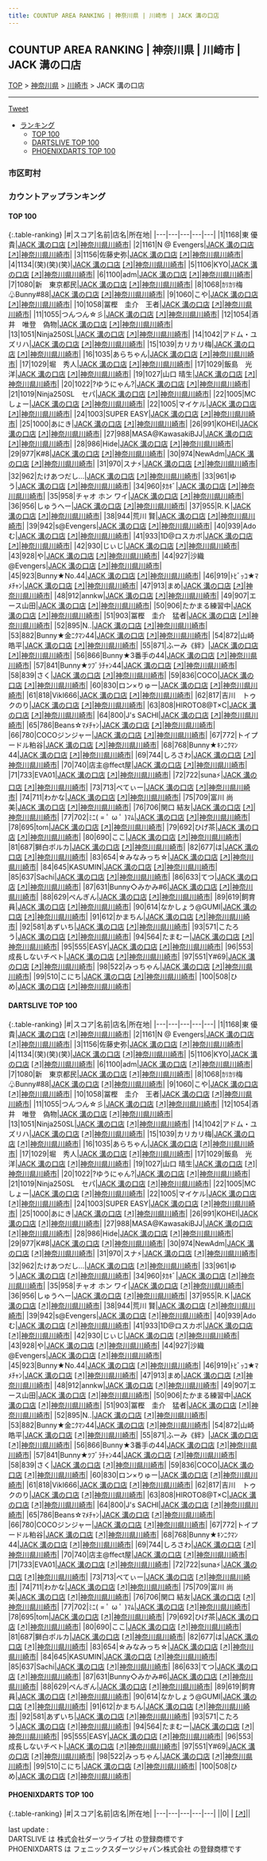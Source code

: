 ```yaml
---
title: COUNTUP AREA RANKING | 神奈川県 | 川崎市 | JACK 溝の口店
---
```

## COUNTUP AREA RANKING | 神奈川県 | 川崎市 | JACK 溝の口店

[TOP](/darts/rank/) > [神奈川県](/darts/rank/神奈川県/) > [川崎市](/darts/rank/神奈川県/川崎市/) > JACK 溝の口店

___

<a href="https://twitter.com/share?ref_src=twsrc%5Etfw" data-text="COUNTUP AREA RANKING | 神奈川県川崎市JACK 溝の口店" class="twitter-share-button" data-hashtags="DARTSLIVE,PHOENIXDARTS,darts,ダーツ" data-show-count="false">Tweet</a>

* [ランキング](#カウントアップランキング)
    * [TOP 100](#top-100)
    * [DARTSLIVE TOP 100](#dartslive-top-100)
    * [PHOENIXDARTS TOP 100](#phoenixdarts-top-100)

### 市区町村

<ul>

</ul>

### カウントアップランキング

#### TOP 100



{:.table-ranking}
|#|スコア|名前|店名|所在地|
|---|---|---|---|---|
|1|1168|<span class="rank-name-dl">東 優貴</span>|<a href="/darts/rank/shops/38eef850086978720d9b047a20a7ba1e.html">JACK 溝の口店</a> <a href="https://search.dartslive.com/jp/shop/38eef850086978720d9b047a20a7ba1e">[↗]</a>|<a href="/darts/rank/神奈川県/川崎市">神奈川県川崎市</a>|
|2|1161|<span class="rank-name-dl">N @ Evengers</span>|<a href="/darts/rank/shops/38eef850086978720d9b047a20a7ba1e.html">JACK 溝の口店</a> <a href="https://search.dartslive.com/jp/shop/38eef850086978720d9b047a20a7ba1e">[↗]</a>|<a href="/darts/rank/神奈川県/川崎市">神奈川県川崎市</a>|
|3|1156|<span class="rank-name-dl">佐藤史弥</span>|<a href="/darts/rank/shops/38eef850086978720d9b047a20a7ba1e.html">JACK 溝の口店</a> <a href="https://search.dartslive.com/jp/shop/38eef850086978720d9b047a20a7ba1e">[↗]</a>|<a href="/darts/rank/神奈川県/川崎市">神奈川県川崎市</a>|
|4|1134|<span class="rank-name-dl">(笑)(笑)(笑)</span>|<a href="/darts/rank/shops/38eef850086978720d9b047a20a7ba1e.html">JACK 溝の口店</a> <a href="https://search.dartslive.com/jp/shop/38eef850086978720d9b047a20a7ba1e">[↗]</a>|<a href="/darts/rank/神奈川県/川崎市">神奈川県川崎市</a>|
|5|1106|<span class="rank-name-dl">KYO</span>|<a href="/darts/rank/shops/38eef850086978720d9b047a20a7ba1e.html">JACK 溝の口店</a> <a href="https://search.dartslive.com/jp/shop/38eef850086978720d9b047a20a7ba1e">[↗]</a>|<a href="/darts/rank/神奈川県/川崎市">神奈川県川崎市</a>|
|6|1100|<span class="rank-name-dl">adm</span>|<a href="/darts/rank/shops/38eef850086978720d9b047a20a7ba1e.html">JACK 溝の口店</a> <a href="https://search.dartslive.com/jp/shop/38eef850086978720d9b047a20a7ba1e">[↗]</a>|<a href="/darts/rank/神奈川県/川崎市">神奈川県川崎市</a>|
|7|1080|<span class="rank-name-dl">新　東京都民</span>|<a href="/darts/rank/shops/38eef850086978720d9b047a20a7ba1e.html">JACK 溝の口店</a> <a href="https://search.dartslive.com/jp/shop/38eef850086978720d9b047a20a7ba1e">[↗]</a>|<a href="/darts/rank/神奈川県/川崎市">神奈川県川崎市</a>|
|8|1068|<span class="rank-name-dl">ｶﾘｶﾘ梅♧Bunny#88</span>|<a href="/darts/rank/shops/38eef850086978720d9b047a20a7ba1e.html">JACK 溝の口店</a> <a href="https://search.dartslive.com/jp/shop/38eef850086978720d9b047a20a7ba1e">[↗]</a>|<a href="/darts/rank/神奈川県/川崎市">神奈川県川崎市</a>|
|9|1060|<span class="rank-name-dl">こや</span>|<a href="/darts/rank/shops/38eef850086978720d9b047a20a7ba1e.html">JACK 溝の口店</a> <a href="https://search.dartslive.com/jp/shop/38eef850086978720d9b047a20a7ba1e">[↗]</a>|<a href="/darts/rank/神奈川県/川崎市">神奈川県川崎市</a>|
|10|1058|<span class="rank-name-dl">冨樫　圭介　王者</span>|<a href="/darts/rank/shops/38eef850086978720d9b047a20a7ba1e.html">JACK 溝の口店</a> <a href="https://search.dartslive.com/jp/shop/38eef850086978720d9b047a20a7ba1e">[↗]</a>|<a href="/darts/rank/神奈川県/川崎市">神奈川県川崎市</a>|
|11|1055|<span class="rank-name-dl">つんつん☆彡</span>|<a href="/darts/rank/shops/38eef850086978720d9b047a20a7ba1e.html">JACK 溝の口店</a> <a href="https://search.dartslive.com/jp/shop/38eef850086978720d9b047a20a7ba1e">[↗]</a>|<a href="/darts/rank/神奈川県/川崎市">神奈川県川崎市</a>|
|12|1054|<span class="rank-name-dl">酒井　唯登　偽物</span>|<a href="/darts/rank/shops/38eef850086978720d9b047a20a7ba1e.html">JACK 溝の口店</a> <a href="https://search.dartslive.com/jp/shop/38eef850086978720d9b047a20a7ba1e">[↗]</a>|<a href="/darts/rank/神奈川県/川崎市">神奈川県川崎市</a>|
|13|1051|<span class="rank-name-dl">Ninja250SL</span>|<a href="/darts/rank/shops/38eef850086978720d9b047a20a7ba1e.html">JACK 溝の口店</a> <a href="https://search.dartslive.com/jp/shop/38eef850086978720d9b047a20a7ba1e">[↗]</a>|<a href="/darts/rank/神奈川県/川崎市">神奈川県川崎市</a>|
|14|1042|<span class="rank-name-dl">アドム・ユズリハ</span>|<a href="/darts/rank/shops/38eef850086978720d9b047a20a7ba1e.html">JACK 溝の口店</a> <a href="https://search.dartslive.com/jp/shop/38eef850086978720d9b047a20a7ba1e">[↗]</a>|<a href="/darts/rank/神奈川県/川崎市">神奈川県川崎市</a>|
|15|1039|<span class="rank-name-dl">カリカリ梅</span>|<a href="/darts/rank/shops/38eef850086978720d9b047a20a7ba1e.html">JACK 溝の口店</a> <a href="https://search.dartslive.com/jp/shop/38eef850086978720d9b047a20a7ba1e">[↗]</a>|<a href="/darts/rank/神奈川県/川崎市">神奈川県川崎市</a>|
|16|1035|<span class="rank-name-dl">あらちゃん</span>|<a href="/darts/rank/shops/38eef850086978720d9b047a20a7ba1e.html">JACK 溝の口店</a> <a href="https://search.dartslive.com/jp/shop/38eef850086978720d9b047a20a7ba1e">[↗]</a>|<a href="/darts/rank/神奈川県/川崎市">神奈川県川崎市</a>|
|17|1029|<span class="rank-name-dl">堀　秀人</span>|<a href="/darts/rank/shops/38eef850086978720d9b047a20a7ba1e.html">JACK 溝の口店</a> <a href="https://search.dartslive.com/jp/shop/38eef850086978720d9b047a20a7ba1e">[↗]</a>|<a href="/darts/rank/神奈川県/川崎市">神奈川県川崎市</a>|
|17|1029|<span class="rank-name-dl">飯島　光洋</span>|<a href="/darts/rank/shops/38eef850086978720d9b047a20a7ba1e.html">JACK 溝の口店</a> <a href="https://search.dartslive.com/jp/shop/38eef850086978720d9b047a20a7ba1e">[↗]</a>|<a href="/darts/rank/神奈川県/川崎市">神奈川県川崎市</a>|
|19|1027|<span class="rank-name-dl">山口 晴生</span>|<a href="/darts/rank/shops/38eef850086978720d9b047a20a7ba1e.html">JACK 溝の口店</a> <a href="https://search.dartslive.com/jp/shop/38eef850086978720d9b047a20a7ba1e">[↗]</a>|<a href="/darts/rank/神奈川県/川崎市">神奈川県川崎市</a>|
|20|1022|<span class="rank-name-dl">?ゆうにゃん?</span>|<a href="/darts/rank/shops/38eef850086978720d9b047a20a7ba1e.html">JACK 溝の口店</a> <a href="https://search.dartslive.com/jp/shop/38eef850086978720d9b047a20a7ba1e">[↗]</a>|<a href="/darts/rank/神奈川県/川崎市">神奈川県川崎市</a>|
|21|1019|<span class="rank-name-dl">Ninja250SL　セパ</span>|<a href="/darts/rank/shops/38eef850086978720d9b047a20a7ba1e.html">JACK 溝の口店</a> <a href="https://search.dartslive.com/jp/shop/38eef850086978720d9b047a20a7ba1e">[↗]</a>|<a href="/darts/rank/神奈川県/川崎市">神奈川県川崎市</a>|
|22|1005|<span class="rank-name-dl">MC しょー</span>|<a href="/darts/rank/shops/38eef850086978720d9b047a20a7ba1e.html">JACK 溝の口店</a> <a href="https://search.dartslive.com/jp/shop/38eef850086978720d9b047a20a7ba1e">[↗]</a>|<a href="/darts/rank/神奈川県/川崎市">神奈川県川崎市</a>|
|22|1005|<span class="rank-name-dl">マイケル</span>|<a href="/darts/rank/shops/38eef850086978720d9b047a20a7ba1e.html">JACK 溝の口店</a> <a href="https://search.dartslive.com/jp/shop/38eef850086978720d9b047a20a7ba1e">[↗]</a>|<a href="/darts/rank/神奈川県/川崎市">神奈川県川崎市</a>|
|24|1003|<span class="rank-name-dl">SUPER EASY</span>|<a href="/darts/rank/shops/38eef850086978720d9b047a20a7ba1e.html">JACK 溝の口店</a> <a href="https://search.dartslive.com/jp/shop/38eef850086978720d9b047a20a7ba1e">[↗]</a>|<a href="/darts/rank/神奈川県/川崎市">神奈川県川崎市</a>|
|25|1000|<span class="rank-name-dl">あにき</span>|<a href="/darts/rank/shops/38eef850086978720d9b047a20a7ba1e.html">JACK 溝の口店</a> <a href="https://search.dartslive.com/jp/shop/38eef850086978720d9b047a20a7ba1e">[↗]</a>|<a href="/darts/rank/神奈川県/川崎市">神奈川県川崎市</a>|
|26|991|<span class="rank-name-dl">KOHEI</span>|<a href="/darts/rank/shops/38eef850086978720d9b047a20a7ba1e.html">JACK 溝の口店</a> <a href="https://search.dartslive.com/jp/shop/38eef850086978720d9b047a20a7ba1e">[↗]</a>|<a href="/darts/rank/神奈川県/川崎市">神奈川県川崎市</a>|
|27|988|<span class="rank-name-dl">MASA@KawasakiBJJ</span>|<a href="/darts/rank/shops/38eef850086978720d9b047a20a7ba1e.html">JACK 溝の口店</a> <a href="https://search.dartslive.com/jp/shop/38eef850086978720d9b047a20a7ba1e">[↗]</a>|<a href="/darts/rank/神奈川県/川崎市">神奈川県川崎市</a>|
|28|986|<span class="rank-name-dl">Hide</span>|<a href="/darts/rank/shops/38eef850086978720d9b047a20a7ba1e.html">JACK 溝の口店</a> <a href="https://search.dartslive.com/jp/shop/38eef850086978720d9b047a20a7ba1e">[↗]</a>|<a href="/darts/rank/神奈川県/川崎市">神奈川県川崎市</a>|
|29|977|<span class="rank-name-dl">K#8</span>|<a href="/darts/rank/shops/38eef850086978720d9b047a20a7ba1e.html">JACK 溝の口店</a> <a href="https://search.dartslive.com/jp/shop/38eef850086978720d9b047a20a7ba1e">[↗]</a>|<a href="/darts/rank/神奈川県/川崎市">神奈川県川崎市</a>|
|30|974|<span class="rank-name-dl">NewAdm</span>|<a href="/darts/rank/shops/38eef850086978720d9b047a20a7ba1e.html">JACK 溝の口店</a> <a href="https://search.dartslive.com/jp/shop/38eef850086978720d9b047a20a7ba1e">[↗]</a>|<a href="/darts/rank/神奈川県/川崎市">神奈川県川崎市</a>|
|31|970|<span class="rank-name-dl">スナ⚡️</span>|<a href="/darts/rank/shops/38eef850086978720d9b047a20a7ba1e.html">JACK 溝の口店</a> <a href="https://search.dartslive.com/jp/shop/38eef850086978720d9b047a20a7ba1e">[↗]</a>|<a href="/darts/rank/神奈川県/川崎市">神奈川県川崎市</a>|
|32|962|<span class="rank-name-dl">たけあつだし…</span>|<a href="/darts/rank/shops/38eef850086978720d9b047a20a7ba1e.html">JACK 溝の口店</a> <a href="https://search.dartslive.com/jp/shop/38eef850086978720d9b047a20a7ba1e">[↗]</a>|<a href="/darts/rank/神奈川県/川崎市">神奈川県川崎市</a>|
|33|961|<span class="rank-name-dl">ゆう</span>|<a href="/darts/rank/shops/38eef850086978720d9b047a20a7ba1e.html">JACK 溝の口店</a> <a href="https://search.dartslive.com/jp/shop/38eef850086978720d9b047a20a7ba1e">[↗]</a>|<a href="/darts/rank/神奈川県/川崎市">神奈川県川崎市</a>|
|34|960|<span class="rank-name-dl">ﾀｶｷﾞ</span>|<a href="/darts/rank/shops/38eef850086978720d9b047a20a7ba1e.html">JACK 溝の口店</a> <a href="https://search.dartslive.com/jp/shop/38eef850086978720d9b047a20a7ba1e">[↗]</a>|<a href="/darts/rank/神奈川県/川崎市">神奈川県川崎市</a>|
|35|958|<span class="rank-name-dl">チャオ ホン ワイ</span>|<a href="/darts/rank/shops/38eef850086978720d9b047a20a7ba1e.html">JACK 溝の口店</a> <a href="https://search.dartslive.com/jp/shop/38eef850086978720d9b047a20a7ba1e">[↗]</a>|<a href="/darts/rank/神奈川県/川崎市">神奈川県川崎市</a>|
|36|956|<span class="rank-name-dl">しゅうへー</span>|<a href="/darts/rank/shops/38eef850086978720d9b047a20a7ba1e.html">JACK 溝の口店</a> <a href="https://search.dartslive.com/jp/shop/38eef850086978720d9b047a20a7ba1e">[↗]</a>|<a href="/darts/rank/神奈川県/川崎市">神奈川県川崎市</a>|
|37|955|<span class="rank-name-dl">R.Ｋ</span>|<a href="/darts/rank/shops/38eef850086978720d9b047a20a7ba1e.html">JACK 溝の口店</a> <a href="https://search.dartslive.com/jp/shop/38eef850086978720d9b047a20a7ba1e">[↗]</a>|<a href="/darts/rank/神奈川県/川崎市">神奈川県川崎市</a>|
|38|944|<span class="rank-name-dl">荒川 賢</span>|<a href="/darts/rank/shops/38eef850086978720d9b047a20a7ba1e.html">JACK 溝の口店</a> <a href="https://search.dartslive.com/jp/shop/38eef850086978720d9b047a20a7ba1e">[↗]</a>|<a href="/darts/rank/神奈川県/川崎市">神奈川県川崎市</a>|
|39|942|<span class="rank-name-dl">s@Evengers</span>|<a href="/darts/rank/shops/38eef850086978720d9b047a20a7ba1e.html">JACK 溝の口店</a> <a href="https://search.dartslive.com/jp/shop/38eef850086978720d9b047a20a7ba1e">[↗]</a>|<a href="/darts/rank/神奈川県/川崎市">神奈川県川崎市</a>|
|40|939|<span class="rank-name-dl">Adoむ</span>|<a href="/darts/rank/shops/38eef850086978720d9b047a20a7ba1e.html">JACK 溝の口店</a> <a href="https://search.dartslive.com/jp/shop/38eef850086978720d9b047a20a7ba1e">[↗]</a>|<a href="/darts/rank/神奈川県/川崎市">神奈川県川崎市</a>|
|41|933|<span class="rank-name-dl">1D@ロスカボ</span>|<a href="/darts/rank/shops/38eef850086978720d9b047a20a7ba1e.html">JACK 溝の口店</a> <a href="https://search.dartslive.com/jp/shop/38eef850086978720d9b047a20a7ba1e">[↗]</a>|<a href="/darts/rank/神奈川県/川崎市">神奈川県川崎市</a>|
|42|930|<span class="rank-name-dl">じぃじ</span>|<a href="/darts/rank/shops/38eef850086978720d9b047a20a7ba1e.html">JACK 溝の口店</a> <a href="https://search.dartslive.com/jp/shop/38eef850086978720d9b047a20a7ba1e">[↗]</a>|<a href="/darts/rank/神奈川県/川崎市">神奈川県川崎市</a>|
|43|928|<span class="rank-name-dl">や</span>|<a href="/darts/rank/shops/38eef850086978720d9b047a20a7ba1e.html">JACK 溝の口店</a> <a href="https://search.dartslive.com/jp/shop/38eef850086978720d9b047a20a7ba1e">[↗]</a>|<a href="/darts/rank/神奈川県/川崎市">神奈川県川崎市</a>|
|44|927|<span class="rank-name-dl">沙織@Evengers</span>|<a href="/darts/rank/shops/38eef850086978720d9b047a20a7ba1e.html">JACK 溝の口店</a> <a href="https://search.dartslive.com/jp/shop/38eef850086978720d9b047a20a7ba1e">[↗]</a>|<a href="/darts/rank/神奈川県/川崎市">神奈川県川崎市</a>|
|45|923|<span class="rank-name-dl">Bunny★No.44</span>|<a href="/darts/rank/shops/38eef850086978720d9b047a20a7ba1e.html">JACK 溝の口店</a> <a href="https://search.dartslive.com/jp/shop/38eef850086978720d9b047a20a7ba1e">[↗]</a>|<a href="/darts/rank/神奈川県/川崎市">神奈川県川崎市</a>|
|46|919|<span class="rank-name-dl">ﾄﾋﾞｯｺ★ﾏﾒﾁｬﾝ</span>|<a href="/darts/rank/shops/38eef850086978720d9b047a20a7ba1e.html">JACK 溝の口店</a> <a href="https://search.dartslive.com/jp/shop/38eef850086978720d9b047a20a7ba1e">[↗]</a>|<a href="/darts/rank/神奈川県/川崎市">神奈川県川崎市</a>|
|47|913|<span class="rank-name-dl">まめ</span>|<a href="/darts/rank/shops/38eef850086978720d9b047a20a7ba1e.html">JACK 溝の口店</a> <a href="https://search.dartslive.com/jp/shop/38eef850086978720d9b047a20a7ba1e">[↗]</a>|<a href="/darts/rank/神奈川県/川崎市">神奈川県川崎市</a>|
|48|912|<span class="rank-name-dl">annkw</span>|<a href="/darts/rank/shops/38eef850086978720d9b047a20a7ba1e.html">JACK 溝の口店</a> <a href="https://search.dartslive.com/jp/shop/38eef850086978720d9b047a20a7ba1e">[↗]</a>|<a href="/darts/rank/神奈川県/川崎市">神奈川県川崎市</a>|
|49|907|<span class="rank-name-dl">エース山田</span>|<a href="/darts/rank/shops/38eef850086978720d9b047a20a7ba1e.html">JACK 溝の口店</a> <a href="https://search.dartslive.com/jp/shop/38eef850086978720d9b047a20a7ba1e">[↗]</a>|<a href="/darts/rank/神奈川県/川崎市">神奈川県川崎市</a>|
|50|906|<span class="rank-name-dl">たかまる練習中</span>|<a href="/darts/rank/shops/38eef850086978720d9b047a20a7ba1e.html">JACK 溝の口店</a> <a href="https://search.dartslive.com/jp/shop/38eef850086978720d9b047a20a7ba1e">[↗]</a>|<a href="/darts/rank/神奈川県/川崎市">神奈川県川崎市</a>|
|51|903|<span class="rank-name-dl">冨樫　圭介　猛者</span>|<a href="/darts/rank/shops/38eef850086978720d9b047a20a7ba1e.html">JACK 溝の口店</a> <a href="https://search.dartslive.com/jp/shop/38eef850086978720d9b047a20a7ba1e">[↗]</a>|<a href="/darts/rank/神奈川県/川崎市">神奈川県川崎市</a>|
|52|895|<span class="rank-name-dl">N..</span>|<a href="/darts/rank/shops/38eef850086978720d9b047a20a7ba1e.html">JACK 溝の口店</a> <a href="https://search.dartslive.com/jp/shop/38eef850086978720d9b047a20a7ba1e">[↗]</a>|<a href="/darts/rank/神奈川県/川崎市">神奈川県川崎市</a>|
|53|882|<span class="rank-name-dl">Bunny★金ﾆｸﾏﾝ44</span>|<a href="/darts/rank/shops/38eef850086978720d9b047a20a7ba1e.html">JACK 溝の口店</a> <a href="https://search.dartslive.com/jp/shop/38eef850086978720d9b047a20a7ba1e">[↗]</a>|<a href="/darts/rank/神奈川県/川崎市">神奈川県川崎市</a>|
|54|872|<span class="rank-name-dl">山崎　皓平</span>|<a href="/darts/rank/shops/38eef850086978720d9b047a20a7ba1e.html">JACK 溝の口店</a> <a href="https://search.dartslive.com/jp/shop/38eef850086978720d9b047a20a7ba1e">[↗]</a>|<a href="/darts/rank/神奈川県/川崎市">神奈川県川崎市</a>|
|55|871|<span class="rank-name-dl">ふーみ《絆》</span>|<a href="/darts/rank/shops/38eef850086978720d9b047a20a7ba1e.html">JACK 溝の口店</a> <a href="https://search.dartslive.com/jp/shop/38eef850086978720d9b047a20a7ba1e">[↗]</a>|<a href="/darts/rank/神奈川県/川崎市">神奈川県川崎市</a>|
|56|866|<span class="rank-name-dl">Bunny★3番手の44</span>|<a href="/darts/rank/shops/38eef850086978720d9b047a20a7ba1e.html">JACK 溝の口店</a> <a href="https://search.dartslive.com/jp/shop/38eef850086978720d9b047a20a7ba1e">[↗]</a>|<a href="/darts/rank/神奈川県/川崎市">神奈川県川崎市</a>|
|57|841|<span class="rank-name-dl">Bunny★ﾂﾌﾞﾗﾁｬﾝ44</span>|<a href="/darts/rank/shops/38eef850086978720d9b047a20a7ba1e.html">JACK 溝の口店</a> <a href="https://search.dartslive.com/jp/shop/38eef850086978720d9b047a20a7ba1e">[↗]</a>|<a href="/darts/rank/神奈川県/川崎市">神奈川県川崎市</a>|
|58|839|<span class="rank-name-dl">さく</span>|<a href="/darts/rank/shops/38eef850086978720d9b047a20a7ba1e.html">JACK 溝の口店</a> <a href="https://search.dartslive.com/jp/shop/38eef850086978720d9b047a20a7ba1e">[↗]</a>|<a href="/darts/rank/神奈川県/川崎市">神奈川県川崎市</a>|
|59|836|<span class="rank-name-dl">COCO</span>|<a href="/darts/rank/shops/38eef850086978720d9b047a20a7ba1e.html">JACK 溝の口店</a> <a href="https://search.dartslive.com/jp/shop/38eef850086978720d9b047a20a7ba1e">[↗]</a>|<a href="/darts/rank/神奈川県/川崎市">神奈川県川崎市</a>|
|60|830|<span class="rank-name-dl">ロン×りゅー</span>|<a href="/darts/rank/shops/38eef850086978720d9b047a20a7ba1e.html">JACK 溝の口店</a> <a href="https://search.dartslive.com/jp/shop/38eef850086978720d9b047a20a7ba1e">[↗]</a>|<a href="/darts/rank/神奈川県/川崎市">神奈川県川崎市</a>|
|61|818|<span class="rank-name-dl">VikI666</span>|<a href="/darts/rank/shops/38eef850086978720d9b047a20a7ba1e.html">JACK 溝の口店</a> <a href="https://search.dartslive.com/jp/shop/38eef850086978720d9b047a20a7ba1e">[↗]</a>|<a href="/darts/rank/神奈川県/川崎市">神奈川県川崎市</a>|
|62|817|<span class="rank-name-dl">吉川　トゥクのり</span>|<a href="/darts/rank/shops/38eef850086978720d9b047a20a7ba1e.html">JACK 溝の口店</a> <a href="https://search.dartslive.com/jp/shop/38eef850086978720d9b047a20a7ba1e">[↗]</a>|<a href="/darts/rank/神奈川県/川崎市">神奈川県川崎市</a>|
|63|808|<span class="rank-name-dl">HIROTO8@T×C</span>|<a href="/darts/rank/shops/38eef850086978720d9b047a20a7ba1e.html">JACK 溝の口店</a> <a href="https://search.dartslive.com/jp/shop/38eef850086978720d9b047a20a7ba1e">[↗]</a>|<a href="/darts/rank/神奈川県/川崎市">神奈川県川崎市</a>|
|64|800|<span class="rank-name-dl">J&#x27;s SACHI</span>|<a href="/darts/rank/shops/38eef850086978720d9b047a20a7ba1e.html">JACK 溝の口店</a> <a href="https://search.dartslive.com/jp/shop/38eef850086978720d9b047a20a7ba1e">[↗]</a>|<a href="/darts/rank/神奈川県/川崎市">神奈川県川崎市</a>|
|65|786|<span class="rank-name-dl">Beans☆ﾏﾒﾁｬﾝ</span>|<a href="/darts/rank/shops/38eef850086978720d9b047a20a7ba1e.html">JACK 溝の口店</a> <a href="https://search.dartslive.com/jp/shop/38eef850086978720d9b047a20a7ba1e">[↗]</a>|<a href="/darts/rank/神奈川県/川崎市">神奈川県川崎市</a>|
|66|780|<span class="rank-name-dl">COCOジンジャー</span>|<a href="/darts/rank/shops/38eef850086978720d9b047a20a7ba1e.html">JACK 溝の口店</a> <a href="https://search.dartslive.com/jp/shop/38eef850086978720d9b047a20a7ba1e">[↗]</a>|<a href="/darts/rank/神奈川県/川崎市">神奈川県川崎市</a>|
|67|772|<span class="rank-name-dl">トイプードル粕谷</span>|<a href="/darts/rank/shops/38eef850086978720d9b047a20a7ba1e.html">JACK 溝の口店</a> <a href="https://search.dartslive.com/jp/shop/38eef850086978720d9b047a20a7ba1e">[↗]</a>|<a href="/darts/rank/神奈川県/川崎市">神奈川県川崎市</a>|
|68|768|<span class="rank-name-dl">Bunny★ｷﾝﾆｸﾏﾝ44</span>|<a href="/darts/rank/shops/38eef850086978720d9b047a20a7ba1e.html">JACK 溝の口店</a> <a href="https://search.dartslive.com/jp/shop/38eef850086978720d9b047a20a7ba1e">[↗]</a>|<a href="/darts/rank/神奈川県/川崎市">神奈川県川崎市</a>|
|69|744|<span class="rank-name-dl">しろさわ</span>|<a href="/darts/rank/shops/38eef850086978720d9b047a20a7ba1e.html">JACK 溝の口店</a> <a href="https://search.dartslive.com/jp/shop/38eef850086978720d9b047a20a7ba1e">[↗]</a>|<a href="/darts/rank/神奈川県/川崎市">神奈川県川崎市</a>|
|70|740|<span class="rank-name-dl">店主@ffect屋</span>|<a href="/darts/rank/shops/38eef850086978720d9b047a20a7ba1e.html">JACK 溝の口店</a> <a href="https://search.dartslive.com/jp/shop/38eef850086978720d9b047a20a7ba1e">[↗]</a>|<a href="/darts/rank/神奈川県/川崎市">神奈川県川崎市</a>|
|71|733|<span class="rank-name-dl">EVA01</span>|<a href="/darts/rank/shops/38eef850086978720d9b047a20a7ba1e.html">JACK 溝の口店</a> <a href="https://search.dartslive.com/jp/shop/38eef850086978720d9b047a20a7ba1e">[↗]</a>|<a href="/darts/rank/神奈川県/川崎市">神奈川県川崎市</a>|
|72|722|<span class="rank-name-dl">suna⚡️</span>|<a href="/darts/rank/shops/38eef850086978720d9b047a20a7ba1e.html">JACK 溝の口店</a> <a href="https://search.dartslive.com/jp/shop/38eef850086978720d9b047a20a7ba1e">[↗]</a>|<a href="/darts/rank/神奈川県/川崎市">神奈川県川崎市</a>|
|73|713|<span class="rank-name-dl">べてぃー</span>|<a href="/darts/rank/shops/38eef850086978720d9b047a20a7ba1e.html">JACK 溝の口店</a> <a href="https://search.dartslive.com/jp/shop/38eef850086978720d9b047a20a7ba1e">[↗]</a>|<a href="/darts/rank/神奈川県/川崎市">神奈川県川崎市</a>|
|74|711|<span class="rank-name-dl">わかな</span>|<a href="/darts/rank/shops/38eef850086978720d9b047a20a7ba1e.html">JACK 溝の口店</a> <a href="https://search.dartslive.com/jp/shop/38eef850086978720d9b047a20a7ba1e">[↗]</a>|<a href="/darts/rank/神奈川県/川崎市">神奈川県川崎市</a>|
|75|709|<span class="rank-name-dl">富川 尚美</span>|<a href="/darts/rank/shops/38eef850086978720d9b047a20a7ba1e.html">JACK 溝の口店</a> <a href="https://search.dartslive.com/jp/shop/38eef850086978720d9b047a20a7ba1e">[↗]</a>|<a href="/darts/rank/神奈川県/川崎市">神奈川県川崎市</a>|
|76|706|<span class="rank-name-dl">関口 結友</span>|<a href="/darts/rank/shops/38eef850086978720d9b047a20a7ba1e.html">JACK 溝の口店</a> <a href="https://search.dartslive.com/jp/shop/38eef850086978720d9b047a20a7ba1e">[↗]</a>|<a href="/darts/rank/神奈川県/川崎市">神奈川県川崎市</a>|
|77|702|<span class="rank-name-dl">ﾐﾆ( = ﾟ ω ﾟ )ﾏﾑ</span>|<a href="/darts/rank/shops/38eef850086978720d9b047a20a7ba1e.html">JACK 溝の口店</a> <a href="https://search.dartslive.com/jp/shop/38eef850086978720d9b047a20a7ba1e">[↗]</a>|<a href="/darts/rank/神奈川県/川崎市">神奈川県川崎市</a>|
|78|695|<span class="rank-name-dl">tom</span>|<a href="/darts/rank/shops/38eef850086978720d9b047a20a7ba1e.html">JACK 溝の口店</a> <a href="https://search.dartslive.com/jp/shop/38eef850086978720d9b047a20a7ba1e">[↗]</a>|<a href="/darts/rank/神奈川県/川崎市">神奈川県川崎市</a>|
|79|692|<span class="rank-name-dl">ひげ茶</span>|<a href="/darts/rank/shops/38eef850086978720d9b047a20a7ba1e.html">JACK 溝の口店</a> <a href="https://search.dartslive.com/jp/shop/38eef850086978720d9b047a20a7ba1e">[↗]</a>|<a href="/darts/rank/神奈川県/川崎市">神奈川県川崎市</a>|
|80|690|<span class="rank-name-dl">ここ</span>|<a href="/darts/rank/shops/38eef850086978720d9b047a20a7ba1e.html">JACK 溝の口店</a> <a href="https://search.dartslive.com/jp/shop/38eef850086978720d9b047a20a7ba1e">[↗]</a>|<a href="/darts/rank/神奈川県/川崎市">神奈川県川崎市</a>|
|81|687|<span class="rank-name-dl">獅白ポルカ</span>|<a href="/darts/rank/shops/38eef850086978720d9b047a20a7ba1e.html">JACK 溝の口店</a> <a href="https://search.dartslive.com/jp/shop/38eef850086978720d9b047a20a7ba1e">[↗]</a>|<a href="/darts/rank/神奈川県/川崎市">神奈川県川崎市</a>|
|82|677|<span class="rank-name-dl">は</span>|<a href="/darts/rank/shops/38eef850086978720d9b047a20a7ba1e.html">JACK 溝の口店</a> <a href="https://search.dartslive.com/jp/shop/38eef850086978720d9b047a20a7ba1e">[↗]</a>|<a href="/darts/rank/神奈川県/川崎市">神奈川県川崎市</a>|
|83|654|<span class="rank-name-dl">☆みなみっち☆</span>|<a href="/darts/rank/shops/38eef850086978720d9b047a20a7ba1e.html">JACK 溝の口店</a> <a href="https://search.dartslive.com/jp/shop/38eef850086978720d9b047a20a7ba1e">[↗]</a>|<a href="/darts/rank/神奈川県/川崎市">神奈川県川崎市</a>|
|84|645|<span class="rank-name-dl">KASUMIN</span>|<a href="/darts/rank/shops/38eef850086978720d9b047a20a7ba1e.html">JACK 溝の口店</a> <a href="https://search.dartslive.com/jp/shop/38eef850086978720d9b047a20a7ba1e">[↗]</a>|<a href="/darts/rank/神奈川県/川崎市">神奈川県川崎市</a>|
|85|637|<span class="rank-name-dl">Sachi</span>|<a href="/darts/rank/shops/38eef850086978720d9b047a20a7ba1e.html">JACK 溝の口店</a> <a href="https://search.dartslive.com/jp/shop/38eef850086978720d9b047a20a7ba1e">[↗]</a>|<a href="/darts/rank/神奈川県/川崎市">神奈川県川崎市</a>|
|86|633|<span class="rank-name-dl">てつ</span>|<a href="/darts/rank/shops/38eef850086978720d9b047a20a7ba1e.html">JACK 溝の口店</a> <a href="https://search.dartslive.com/jp/shop/38eef850086978720d9b047a20a7ba1e">[↗]</a>|<a href="/darts/rank/神奈川県/川崎市">神奈川県川崎市</a>|
|87|631|<span class="rank-name-dl">Bunny◇みかみ#6</span>|<a href="/darts/rank/shops/38eef850086978720d9b047a20a7ba1e.html">JACK 溝の口店</a> <a href="https://search.dartslive.com/jp/shop/38eef850086978720d9b047a20a7ba1e">[↗]</a>|<a href="/darts/rank/神奈川県/川崎市">神奈川県川崎市</a>|
|88|629|<span class="rank-name-dl">ぺんぎん</span>|<a href="/darts/rank/shops/38eef850086978720d9b047a20a7ba1e.html">JACK 溝の口店</a> <a href="https://search.dartslive.com/jp/shop/38eef850086978720d9b047a20a7ba1e">[↗]</a>|<a href="/darts/rank/神奈川県/川崎市">神奈川県川崎市</a>|
|89|619|<span class="rank-name-dl">飼育員</span>|<a href="/darts/rank/shops/38eef850086978720d9b047a20a7ba1e.html">JACK 溝の口店</a> <a href="https://search.dartslive.com/jp/shop/38eef850086978720d9b047a20a7ba1e">[↗]</a>|<a href="/darts/rank/神奈川県/川崎市">神奈川県川崎市</a>|
|90|614|<span class="rank-name-dl">なかしょう@GUMI</span>|<a href="/darts/rank/shops/38eef850086978720d9b047a20a7ba1e.html">JACK 溝の口店</a> <a href="https://search.dartslive.com/jp/shop/38eef850086978720d9b047a20a7ba1e">[↗]</a>|<a href="/darts/rank/神奈川県/川崎市">神奈川県川崎市</a>|
|91|612|<span class="rank-name-dl">かまちん</span>|<a href="/darts/rank/shops/38eef850086978720d9b047a20a7ba1e.html">JACK 溝の口店</a> <a href="https://search.dartslive.com/jp/shop/38eef850086978720d9b047a20a7ba1e">[↗]</a>|<a href="/darts/rank/神奈川県/川崎市">神奈川県川崎市</a>|
|92|581|<span class="rank-name-dl">あずいち</span>|<a href="/darts/rank/shops/38eef850086978720d9b047a20a7ba1e.html">JACK 溝の口店</a> <a href="https://search.dartslive.com/jp/shop/38eef850086978720d9b047a20a7ba1e">[↗]</a>|<a href="/darts/rank/神奈川県/川崎市">神奈川県川崎市</a>|
|93|571|<span class="rank-name-dl">こたろう</span>|<a href="/darts/rank/shops/38eef850086978720d9b047a20a7ba1e.html">JACK 溝の口店</a> <a href="https://search.dartslive.com/jp/shop/38eef850086978720d9b047a20a7ba1e">[↗]</a>|<a href="/darts/rank/神奈川県/川崎市">神奈川県川崎市</a>|
|94|564|<span class="rank-name-dl">たまむー</span>|<a href="/darts/rank/shops/38eef850086978720d9b047a20a7ba1e.html">JACK 溝の口店</a> <a href="https://search.dartslive.com/jp/shop/38eef850086978720d9b047a20a7ba1e">[↗]</a>|<a href="/darts/rank/神奈川県/川崎市">神奈川県川崎市</a>|
|95|555|<span class="rank-name-dl">EASY</span>|<a href="/darts/rank/shops/38eef850086978720d9b047a20a7ba1e.html">JACK 溝の口店</a> <a href="https://search.dartslive.com/jp/shop/38eef850086978720d9b047a20a7ba1e">[↗]</a>|<a href="/darts/rank/神奈川県/川崎市">神奈川県川崎市</a>|
|96|553|<span class="rank-name-dl">成長しないチベト</span>|<a href="/darts/rank/shops/38eef850086978720d9b047a20a7ba1e.html">JACK 溝の口店</a> <a href="https://search.dartslive.com/jp/shop/38eef850086978720d9b047a20a7ba1e">[↗]</a>|<a href="/darts/rank/神奈川県/川崎市">神奈川県川崎市</a>|
|97|551|<span class="rank-name-dl">Y#69</span>|<a href="/darts/rank/shops/38eef850086978720d9b047a20a7ba1e.html">JACK 溝の口店</a> <a href="https://search.dartslive.com/jp/shop/38eef850086978720d9b047a20a7ba1e">[↗]</a>|<a href="/darts/rank/神奈川県/川崎市">神奈川県川崎市</a>|
|98|522|<span class="rank-name-dl">みっちゃん</span>|<a href="/darts/rank/shops/38eef850086978720d9b047a20a7ba1e.html">JACK 溝の口店</a> <a href="https://search.dartslive.com/jp/shop/38eef850086978720d9b047a20a7ba1e">[↗]</a>|<a href="/darts/rank/神奈川県/川崎市">神奈川県川崎市</a>|
|99|510|<span class="rank-name-dl">こにち</span>|<a href="/darts/rank/shops/38eef850086978720d9b047a20a7ba1e.html">JACK 溝の口店</a> <a href="https://search.dartslive.com/jp/shop/38eef850086978720d9b047a20a7ba1e">[↗]</a>|<a href="/darts/rank/神奈川県/川崎市">神奈川県川崎市</a>|
|100|508|<span class="rank-name-dl">ひめ</span>|<a href="/darts/rank/shops/38eef850086978720d9b047a20a7ba1e.html">JACK 溝の口店</a> <a href="https://search.dartslive.com/jp/shop/38eef850086978720d9b047a20a7ba1e">[↗]</a>|<a href="/darts/rank/神奈川県/川崎市">神奈川県川崎市</a>|


#### DARTSLIVE TOP 100



{:.table-ranking}
|#|スコア|名前|店名|所在地|
|---|---|---|---|---|
|1|1168|<span class="rank-name-dl">東 優貴</span>|<a href="/darts/rank/shops/38eef850086978720d9b047a20a7ba1e.html">JACK 溝の口店</a> <a href="https://search.dartslive.com/jp/shop/38eef850086978720d9b047a20a7ba1e">[↗]</a>|<a href="/darts/rank/神奈川県/川崎市">神奈川県川崎市</a>|
|2|1161|<span class="rank-name-dl">N @ Evengers</span>|<a href="/darts/rank/shops/38eef850086978720d9b047a20a7ba1e.html">JACK 溝の口店</a> <a href="https://search.dartslive.com/jp/shop/38eef850086978720d9b047a20a7ba1e">[↗]</a>|<a href="/darts/rank/神奈川県/川崎市">神奈川県川崎市</a>|
|3|1156|<span class="rank-name-dl">佐藤史弥</span>|<a href="/darts/rank/shops/38eef850086978720d9b047a20a7ba1e.html">JACK 溝の口店</a> <a href="https://search.dartslive.com/jp/shop/38eef850086978720d9b047a20a7ba1e">[↗]</a>|<a href="/darts/rank/神奈川県/川崎市">神奈川県川崎市</a>|
|4|1134|<span class="rank-name-dl">(笑)(笑)(笑)</span>|<a href="/darts/rank/shops/38eef850086978720d9b047a20a7ba1e.html">JACK 溝の口店</a> <a href="https://search.dartslive.com/jp/shop/38eef850086978720d9b047a20a7ba1e">[↗]</a>|<a href="/darts/rank/神奈川県/川崎市">神奈川県川崎市</a>|
|5|1106|<span class="rank-name-dl">KYO</span>|<a href="/darts/rank/shops/38eef850086978720d9b047a20a7ba1e.html">JACK 溝の口店</a> <a href="https://search.dartslive.com/jp/shop/38eef850086978720d9b047a20a7ba1e">[↗]</a>|<a href="/darts/rank/神奈川県/川崎市">神奈川県川崎市</a>|
|6|1100|<span class="rank-name-dl">adm</span>|<a href="/darts/rank/shops/38eef850086978720d9b047a20a7ba1e.html">JACK 溝の口店</a> <a href="https://search.dartslive.com/jp/shop/38eef850086978720d9b047a20a7ba1e">[↗]</a>|<a href="/darts/rank/神奈川県/川崎市">神奈川県川崎市</a>|
|7|1080|<span class="rank-name-dl">新　東京都民</span>|<a href="/darts/rank/shops/38eef850086978720d9b047a20a7ba1e.html">JACK 溝の口店</a> <a href="https://search.dartslive.com/jp/shop/38eef850086978720d9b047a20a7ba1e">[↗]</a>|<a href="/darts/rank/神奈川県/川崎市">神奈川県川崎市</a>|
|8|1068|<span class="rank-name-dl">ｶﾘｶﾘ梅♧Bunny#88</span>|<a href="/darts/rank/shops/38eef850086978720d9b047a20a7ba1e.html">JACK 溝の口店</a> <a href="https://search.dartslive.com/jp/shop/38eef850086978720d9b047a20a7ba1e">[↗]</a>|<a href="/darts/rank/神奈川県/川崎市">神奈川県川崎市</a>|
|9|1060|<span class="rank-name-dl">こや</span>|<a href="/darts/rank/shops/38eef850086978720d9b047a20a7ba1e.html">JACK 溝の口店</a> <a href="https://search.dartslive.com/jp/shop/38eef850086978720d9b047a20a7ba1e">[↗]</a>|<a href="/darts/rank/神奈川県/川崎市">神奈川県川崎市</a>|
|10|1058|<span class="rank-name-dl">冨樫　圭介　王者</span>|<a href="/darts/rank/shops/38eef850086978720d9b047a20a7ba1e.html">JACK 溝の口店</a> <a href="https://search.dartslive.com/jp/shop/38eef850086978720d9b047a20a7ba1e">[↗]</a>|<a href="/darts/rank/神奈川県/川崎市">神奈川県川崎市</a>|
|11|1055|<span class="rank-name-dl">つんつん☆彡</span>|<a href="/darts/rank/shops/38eef850086978720d9b047a20a7ba1e.html">JACK 溝の口店</a> <a href="https://search.dartslive.com/jp/shop/38eef850086978720d9b047a20a7ba1e">[↗]</a>|<a href="/darts/rank/神奈川県/川崎市">神奈川県川崎市</a>|
|12|1054|<span class="rank-name-dl">酒井　唯登　偽物</span>|<a href="/darts/rank/shops/38eef850086978720d9b047a20a7ba1e.html">JACK 溝の口店</a> <a href="https://search.dartslive.com/jp/shop/38eef850086978720d9b047a20a7ba1e">[↗]</a>|<a href="/darts/rank/神奈川県/川崎市">神奈川県川崎市</a>|
|13|1051|<span class="rank-name-dl">Ninja250SL</span>|<a href="/darts/rank/shops/38eef850086978720d9b047a20a7ba1e.html">JACK 溝の口店</a> <a href="https://search.dartslive.com/jp/shop/38eef850086978720d9b047a20a7ba1e">[↗]</a>|<a href="/darts/rank/神奈川県/川崎市">神奈川県川崎市</a>|
|14|1042|<span class="rank-name-dl">アドム・ユズリハ</span>|<a href="/darts/rank/shops/38eef850086978720d9b047a20a7ba1e.html">JACK 溝の口店</a> <a href="https://search.dartslive.com/jp/shop/38eef850086978720d9b047a20a7ba1e">[↗]</a>|<a href="/darts/rank/神奈川県/川崎市">神奈川県川崎市</a>|
|15|1039|<span class="rank-name-dl">カリカリ梅</span>|<a href="/darts/rank/shops/38eef850086978720d9b047a20a7ba1e.html">JACK 溝の口店</a> <a href="https://search.dartslive.com/jp/shop/38eef850086978720d9b047a20a7ba1e">[↗]</a>|<a href="/darts/rank/神奈川県/川崎市">神奈川県川崎市</a>|
|16|1035|<span class="rank-name-dl">あらちゃん</span>|<a href="/darts/rank/shops/38eef850086978720d9b047a20a7ba1e.html">JACK 溝の口店</a> <a href="https://search.dartslive.com/jp/shop/38eef850086978720d9b047a20a7ba1e">[↗]</a>|<a href="/darts/rank/神奈川県/川崎市">神奈川県川崎市</a>|
|17|1029|<span class="rank-name-dl">堀　秀人</span>|<a href="/darts/rank/shops/38eef850086978720d9b047a20a7ba1e.html">JACK 溝の口店</a> <a href="https://search.dartslive.com/jp/shop/38eef850086978720d9b047a20a7ba1e">[↗]</a>|<a href="/darts/rank/神奈川県/川崎市">神奈川県川崎市</a>|
|17|1029|<span class="rank-name-dl">飯島　光洋</span>|<a href="/darts/rank/shops/38eef850086978720d9b047a20a7ba1e.html">JACK 溝の口店</a> <a href="https://search.dartslive.com/jp/shop/38eef850086978720d9b047a20a7ba1e">[↗]</a>|<a href="/darts/rank/神奈川県/川崎市">神奈川県川崎市</a>|
|19|1027|<span class="rank-name-dl">山口 晴生</span>|<a href="/darts/rank/shops/38eef850086978720d9b047a20a7ba1e.html">JACK 溝の口店</a> <a href="https://search.dartslive.com/jp/shop/38eef850086978720d9b047a20a7ba1e">[↗]</a>|<a href="/darts/rank/神奈川県/川崎市">神奈川県川崎市</a>|
|20|1022|<span class="rank-name-dl">?ゆうにゃん?</span>|<a href="/darts/rank/shops/38eef850086978720d9b047a20a7ba1e.html">JACK 溝の口店</a> <a href="https://search.dartslive.com/jp/shop/38eef850086978720d9b047a20a7ba1e">[↗]</a>|<a href="/darts/rank/神奈川県/川崎市">神奈川県川崎市</a>|
|21|1019|<span class="rank-name-dl">Ninja250SL　セパ</span>|<a href="/darts/rank/shops/38eef850086978720d9b047a20a7ba1e.html">JACK 溝の口店</a> <a href="https://search.dartslive.com/jp/shop/38eef850086978720d9b047a20a7ba1e">[↗]</a>|<a href="/darts/rank/神奈川県/川崎市">神奈川県川崎市</a>|
|22|1005|<span class="rank-name-dl">MC しょー</span>|<a href="/darts/rank/shops/38eef850086978720d9b047a20a7ba1e.html">JACK 溝の口店</a> <a href="https://search.dartslive.com/jp/shop/38eef850086978720d9b047a20a7ba1e">[↗]</a>|<a href="/darts/rank/神奈川県/川崎市">神奈川県川崎市</a>|
|22|1005|<span class="rank-name-dl">マイケル</span>|<a href="/darts/rank/shops/38eef850086978720d9b047a20a7ba1e.html">JACK 溝の口店</a> <a href="https://search.dartslive.com/jp/shop/38eef850086978720d9b047a20a7ba1e">[↗]</a>|<a href="/darts/rank/神奈川県/川崎市">神奈川県川崎市</a>|
|24|1003|<span class="rank-name-dl">SUPER EASY</span>|<a href="/darts/rank/shops/38eef850086978720d9b047a20a7ba1e.html">JACK 溝の口店</a> <a href="https://search.dartslive.com/jp/shop/38eef850086978720d9b047a20a7ba1e">[↗]</a>|<a href="/darts/rank/神奈川県/川崎市">神奈川県川崎市</a>|
|25|1000|<span class="rank-name-dl">あにき</span>|<a href="/darts/rank/shops/38eef850086978720d9b047a20a7ba1e.html">JACK 溝の口店</a> <a href="https://search.dartslive.com/jp/shop/38eef850086978720d9b047a20a7ba1e">[↗]</a>|<a href="/darts/rank/神奈川県/川崎市">神奈川県川崎市</a>|
|26|991|<span class="rank-name-dl">KOHEI</span>|<a href="/darts/rank/shops/38eef850086978720d9b047a20a7ba1e.html">JACK 溝の口店</a> <a href="https://search.dartslive.com/jp/shop/38eef850086978720d9b047a20a7ba1e">[↗]</a>|<a href="/darts/rank/神奈川県/川崎市">神奈川県川崎市</a>|
|27|988|<span class="rank-name-dl">MASA@KawasakiBJJ</span>|<a href="/darts/rank/shops/38eef850086978720d9b047a20a7ba1e.html">JACK 溝の口店</a> <a href="https://search.dartslive.com/jp/shop/38eef850086978720d9b047a20a7ba1e">[↗]</a>|<a href="/darts/rank/神奈川県/川崎市">神奈川県川崎市</a>|
|28|986|<span class="rank-name-dl">Hide</span>|<a href="/darts/rank/shops/38eef850086978720d9b047a20a7ba1e.html">JACK 溝の口店</a> <a href="https://search.dartslive.com/jp/shop/38eef850086978720d9b047a20a7ba1e">[↗]</a>|<a href="/darts/rank/神奈川県/川崎市">神奈川県川崎市</a>|
|29|977|<span class="rank-name-dl">K#8</span>|<a href="/darts/rank/shops/38eef850086978720d9b047a20a7ba1e.html">JACK 溝の口店</a> <a href="https://search.dartslive.com/jp/shop/38eef850086978720d9b047a20a7ba1e">[↗]</a>|<a href="/darts/rank/神奈川県/川崎市">神奈川県川崎市</a>|
|30|974|<span class="rank-name-dl">NewAdm</span>|<a href="/darts/rank/shops/38eef850086978720d9b047a20a7ba1e.html">JACK 溝の口店</a> <a href="https://search.dartslive.com/jp/shop/38eef850086978720d9b047a20a7ba1e">[↗]</a>|<a href="/darts/rank/神奈川県/川崎市">神奈川県川崎市</a>|
|31|970|<span class="rank-name-dl">スナ⚡️</span>|<a href="/darts/rank/shops/38eef850086978720d9b047a20a7ba1e.html">JACK 溝の口店</a> <a href="https://search.dartslive.com/jp/shop/38eef850086978720d9b047a20a7ba1e">[↗]</a>|<a href="/darts/rank/神奈川県/川崎市">神奈川県川崎市</a>|
|32|962|<span class="rank-name-dl">たけあつだし…</span>|<a href="/darts/rank/shops/38eef850086978720d9b047a20a7ba1e.html">JACK 溝の口店</a> <a href="https://search.dartslive.com/jp/shop/38eef850086978720d9b047a20a7ba1e">[↗]</a>|<a href="/darts/rank/神奈川県/川崎市">神奈川県川崎市</a>|
|33|961|<span class="rank-name-dl">ゆう</span>|<a href="/darts/rank/shops/38eef850086978720d9b047a20a7ba1e.html">JACK 溝の口店</a> <a href="https://search.dartslive.com/jp/shop/38eef850086978720d9b047a20a7ba1e">[↗]</a>|<a href="/darts/rank/神奈川県/川崎市">神奈川県川崎市</a>|
|34|960|<span class="rank-name-dl">ﾀｶｷﾞ</span>|<a href="/darts/rank/shops/38eef850086978720d9b047a20a7ba1e.html">JACK 溝の口店</a> <a href="https://search.dartslive.com/jp/shop/38eef850086978720d9b047a20a7ba1e">[↗]</a>|<a href="/darts/rank/神奈川県/川崎市">神奈川県川崎市</a>|
|35|958|<span class="rank-name-dl">チャオ ホン ワイ</span>|<a href="/darts/rank/shops/38eef850086978720d9b047a20a7ba1e.html">JACK 溝の口店</a> <a href="https://search.dartslive.com/jp/shop/38eef850086978720d9b047a20a7ba1e">[↗]</a>|<a href="/darts/rank/神奈川県/川崎市">神奈川県川崎市</a>|
|36|956|<span class="rank-name-dl">しゅうへー</span>|<a href="/darts/rank/shops/38eef850086978720d9b047a20a7ba1e.html">JACK 溝の口店</a> <a href="https://search.dartslive.com/jp/shop/38eef850086978720d9b047a20a7ba1e">[↗]</a>|<a href="/darts/rank/神奈川県/川崎市">神奈川県川崎市</a>|
|37|955|<span class="rank-name-dl">R.Ｋ</span>|<a href="/darts/rank/shops/38eef850086978720d9b047a20a7ba1e.html">JACK 溝の口店</a> <a href="https://search.dartslive.com/jp/shop/38eef850086978720d9b047a20a7ba1e">[↗]</a>|<a href="/darts/rank/神奈川県/川崎市">神奈川県川崎市</a>|
|38|944|<span class="rank-name-dl">荒川 賢</span>|<a href="/darts/rank/shops/38eef850086978720d9b047a20a7ba1e.html">JACK 溝の口店</a> <a href="https://search.dartslive.com/jp/shop/38eef850086978720d9b047a20a7ba1e">[↗]</a>|<a href="/darts/rank/神奈川県/川崎市">神奈川県川崎市</a>|
|39|942|<span class="rank-name-dl">s@Evengers</span>|<a href="/darts/rank/shops/38eef850086978720d9b047a20a7ba1e.html">JACK 溝の口店</a> <a href="https://search.dartslive.com/jp/shop/38eef850086978720d9b047a20a7ba1e">[↗]</a>|<a href="/darts/rank/神奈川県/川崎市">神奈川県川崎市</a>|
|40|939|<span class="rank-name-dl">Adoむ</span>|<a href="/darts/rank/shops/38eef850086978720d9b047a20a7ba1e.html">JACK 溝の口店</a> <a href="https://search.dartslive.com/jp/shop/38eef850086978720d9b047a20a7ba1e">[↗]</a>|<a href="/darts/rank/神奈川県/川崎市">神奈川県川崎市</a>|
|41|933|<span class="rank-name-dl">1D@ロスカボ</span>|<a href="/darts/rank/shops/38eef850086978720d9b047a20a7ba1e.html">JACK 溝の口店</a> <a href="https://search.dartslive.com/jp/shop/38eef850086978720d9b047a20a7ba1e">[↗]</a>|<a href="/darts/rank/神奈川県/川崎市">神奈川県川崎市</a>|
|42|930|<span class="rank-name-dl">じぃじ</span>|<a href="/darts/rank/shops/38eef850086978720d9b047a20a7ba1e.html">JACK 溝の口店</a> <a href="https://search.dartslive.com/jp/shop/38eef850086978720d9b047a20a7ba1e">[↗]</a>|<a href="/darts/rank/神奈川県/川崎市">神奈川県川崎市</a>|
|43|928|<span class="rank-name-dl">や</span>|<a href="/darts/rank/shops/38eef850086978720d9b047a20a7ba1e.html">JACK 溝の口店</a> <a href="https://search.dartslive.com/jp/shop/38eef850086978720d9b047a20a7ba1e">[↗]</a>|<a href="/darts/rank/神奈川県/川崎市">神奈川県川崎市</a>|
|44|927|<span class="rank-name-dl">沙織@Evengers</span>|<a href="/darts/rank/shops/38eef850086978720d9b047a20a7ba1e.html">JACK 溝の口店</a> <a href="https://search.dartslive.com/jp/shop/38eef850086978720d9b047a20a7ba1e">[↗]</a>|<a href="/darts/rank/神奈川県/川崎市">神奈川県川崎市</a>|
|45|923|<span class="rank-name-dl">Bunny★No.44</span>|<a href="/darts/rank/shops/38eef850086978720d9b047a20a7ba1e.html">JACK 溝の口店</a> <a href="https://search.dartslive.com/jp/shop/38eef850086978720d9b047a20a7ba1e">[↗]</a>|<a href="/darts/rank/神奈川県/川崎市">神奈川県川崎市</a>|
|46|919|<span class="rank-name-dl">ﾄﾋﾞｯｺ★ﾏﾒﾁｬﾝ</span>|<a href="/darts/rank/shops/38eef850086978720d9b047a20a7ba1e.html">JACK 溝の口店</a> <a href="https://search.dartslive.com/jp/shop/38eef850086978720d9b047a20a7ba1e">[↗]</a>|<a href="/darts/rank/神奈川県/川崎市">神奈川県川崎市</a>|
|47|913|<span class="rank-name-dl">まめ</span>|<a href="/darts/rank/shops/38eef850086978720d9b047a20a7ba1e.html">JACK 溝の口店</a> <a href="https://search.dartslive.com/jp/shop/38eef850086978720d9b047a20a7ba1e">[↗]</a>|<a href="/darts/rank/神奈川県/川崎市">神奈川県川崎市</a>|
|48|912|<span class="rank-name-dl">annkw</span>|<a href="/darts/rank/shops/38eef850086978720d9b047a20a7ba1e.html">JACK 溝の口店</a> <a href="https://search.dartslive.com/jp/shop/38eef850086978720d9b047a20a7ba1e">[↗]</a>|<a href="/darts/rank/神奈川県/川崎市">神奈川県川崎市</a>|
|49|907|<span class="rank-name-dl">エース山田</span>|<a href="/darts/rank/shops/38eef850086978720d9b047a20a7ba1e.html">JACK 溝の口店</a> <a href="https://search.dartslive.com/jp/shop/38eef850086978720d9b047a20a7ba1e">[↗]</a>|<a href="/darts/rank/神奈川県/川崎市">神奈川県川崎市</a>|
|50|906|<span class="rank-name-dl">たかまる練習中</span>|<a href="/darts/rank/shops/38eef850086978720d9b047a20a7ba1e.html">JACK 溝の口店</a> <a href="https://search.dartslive.com/jp/shop/38eef850086978720d9b047a20a7ba1e">[↗]</a>|<a href="/darts/rank/神奈川県/川崎市">神奈川県川崎市</a>|
|51|903|<span class="rank-name-dl">冨樫　圭介　猛者</span>|<a href="/darts/rank/shops/38eef850086978720d9b047a20a7ba1e.html">JACK 溝の口店</a> <a href="https://search.dartslive.com/jp/shop/38eef850086978720d9b047a20a7ba1e">[↗]</a>|<a href="/darts/rank/神奈川県/川崎市">神奈川県川崎市</a>|
|52|895|<span class="rank-name-dl">N..</span>|<a href="/darts/rank/shops/38eef850086978720d9b047a20a7ba1e.html">JACK 溝の口店</a> <a href="https://search.dartslive.com/jp/shop/38eef850086978720d9b047a20a7ba1e">[↗]</a>|<a href="/darts/rank/神奈川県/川崎市">神奈川県川崎市</a>|
|53|882|<span class="rank-name-dl">Bunny★金ﾆｸﾏﾝ44</span>|<a href="/darts/rank/shops/38eef850086978720d9b047a20a7ba1e.html">JACK 溝の口店</a> <a href="https://search.dartslive.com/jp/shop/38eef850086978720d9b047a20a7ba1e">[↗]</a>|<a href="/darts/rank/神奈川県/川崎市">神奈川県川崎市</a>|
|54|872|<span class="rank-name-dl">山崎　皓平</span>|<a href="/darts/rank/shops/38eef850086978720d9b047a20a7ba1e.html">JACK 溝の口店</a> <a href="https://search.dartslive.com/jp/shop/38eef850086978720d9b047a20a7ba1e">[↗]</a>|<a href="/darts/rank/神奈川県/川崎市">神奈川県川崎市</a>|
|55|871|<span class="rank-name-dl">ふーみ《絆》</span>|<a href="/darts/rank/shops/38eef850086978720d9b047a20a7ba1e.html">JACK 溝の口店</a> <a href="https://search.dartslive.com/jp/shop/38eef850086978720d9b047a20a7ba1e">[↗]</a>|<a href="/darts/rank/神奈川県/川崎市">神奈川県川崎市</a>|
|56|866|<span class="rank-name-dl">Bunny★3番手の44</span>|<a href="/darts/rank/shops/38eef850086978720d9b047a20a7ba1e.html">JACK 溝の口店</a> <a href="https://search.dartslive.com/jp/shop/38eef850086978720d9b047a20a7ba1e">[↗]</a>|<a href="/darts/rank/神奈川県/川崎市">神奈川県川崎市</a>|
|57|841|<span class="rank-name-dl">Bunny★ﾂﾌﾞﾗﾁｬﾝ44</span>|<a href="/darts/rank/shops/38eef850086978720d9b047a20a7ba1e.html">JACK 溝の口店</a> <a href="https://search.dartslive.com/jp/shop/38eef850086978720d9b047a20a7ba1e">[↗]</a>|<a href="/darts/rank/神奈川県/川崎市">神奈川県川崎市</a>|
|58|839|<span class="rank-name-dl">さく</span>|<a href="/darts/rank/shops/38eef850086978720d9b047a20a7ba1e.html">JACK 溝の口店</a> <a href="https://search.dartslive.com/jp/shop/38eef850086978720d9b047a20a7ba1e">[↗]</a>|<a href="/darts/rank/神奈川県/川崎市">神奈川県川崎市</a>|
|59|836|<span class="rank-name-dl">COCO</span>|<a href="/darts/rank/shops/38eef850086978720d9b047a20a7ba1e.html">JACK 溝の口店</a> <a href="https://search.dartslive.com/jp/shop/38eef850086978720d9b047a20a7ba1e">[↗]</a>|<a href="/darts/rank/神奈川県/川崎市">神奈川県川崎市</a>|
|60|830|<span class="rank-name-dl">ロン×りゅー</span>|<a href="/darts/rank/shops/38eef850086978720d9b047a20a7ba1e.html">JACK 溝の口店</a> <a href="https://search.dartslive.com/jp/shop/38eef850086978720d9b047a20a7ba1e">[↗]</a>|<a href="/darts/rank/神奈川県/川崎市">神奈川県川崎市</a>|
|61|818|<span class="rank-name-dl">VikI666</span>|<a href="/darts/rank/shops/38eef850086978720d9b047a20a7ba1e.html">JACK 溝の口店</a> <a href="https://search.dartslive.com/jp/shop/38eef850086978720d9b047a20a7ba1e">[↗]</a>|<a href="/darts/rank/神奈川県/川崎市">神奈川県川崎市</a>|
|62|817|<span class="rank-name-dl">吉川　トゥクのり</span>|<a href="/darts/rank/shops/38eef850086978720d9b047a20a7ba1e.html">JACK 溝の口店</a> <a href="https://search.dartslive.com/jp/shop/38eef850086978720d9b047a20a7ba1e">[↗]</a>|<a href="/darts/rank/神奈川県/川崎市">神奈川県川崎市</a>|
|63|808|<span class="rank-name-dl">HIROTO8@T×C</span>|<a href="/darts/rank/shops/38eef850086978720d9b047a20a7ba1e.html">JACK 溝の口店</a> <a href="https://search.dartslive.com/jp/shop/38eef850086978720d9b047a20a7ba1e">[↗]</a>|<a href="/darts/rank/神奈川県/川崎市">神奈川県川崎市</a>|
|64|800|<span class="rank-name-dl">J&#x27;s SACHI</span>|<a href="/darts/rank/shops/38eef850086978720d9b047a20a7ba1e.html">JACK 溝の口店</a> <a href="https://search.dartslive.com/jp/shop/38eef850086978720d9b047a20a7ba1e">[↗]</a>|<a href="/darts/rank/神奈川県/川崎市">神奈川県川崎市</a>|
|65|786|<span class="rank-name-dl">Beans☆ﾏﾒﾁｬﾝ</span>|<a href="/darts/rank/shops/38eef850086978720d9b047a20a7ba1e.html">JACK 溝の口店</a> <a href="https://search.dartslive.com/jp/shop/38eef850086978720d9b047a20a7ba1e">[↗]</a>|<a href="/darts/rank/神奈川県/川崎市">神奈川県川崎市</a>|
|66|780|<span class="rank-name-dl">COCOジンジャー</span>|<a href="/darts/rank/shops/38eef850086978720d9b047a20a7ba1e.html">JACK 溝の口店</a> <a href="https://search.dartslive.com/jp/shop/38eef850086978720d9b047a20a7ba1e">[↗]</a>|<a href="/darts/rank/神奈川県/川崎市">神奈川県川崎市</a>|
|67|772|<span class="rank-name-dl">トイプードル粕谷</span>|<a href="/darts/rank/shops/38eef850086978720d9b047a20a7ba1e.html">JACK 溝の口店</a> <a href="https://search.dartslive.com/jp/shop/38eef850086978720d9b047a20a7ba1e">[↗]</a>|<a href="/darts/rank/神奈川県/川崎市">神奈川県川崎市</a>|
|68|768|<span class="rank-name-dl">Bunny★ｷﾝﾆｸﾏﾝ44</span>|<a href="/darts/rank/shops/38eef850086978720d9b047a20a7ba1e.html">JACK 溝の口店</a> <a href="https://search.dartslive.com/jp/shop/38eef850086978720d9b047a20a7ba1e">[↗]</a>|<a href="/darts/rank/神奈川県/川崎市">神奈川県川崎市</a>|
|69|744|<span class="rank-name-dl">しろさわ</span>|<a href="/darts/rank/shops/38eef850086978720d9b047a20a7ba1e.html">JACK 溝の口店</a> <a href="https://search.dartslive.com/jp/shop/38eef850086978720d9b047a20a7ba1e">[↗]</a>|<a href="/darts/rank/神奈川県/川崎市">神奈川県川崎市</a>|
|70|740|<span class="rank-name-dl">店主@ffect屋</span>|<a href="/darts/rank/shops/38eef850086978720d9b047a20a7ba1e.html">JACK 溝の口店</a> <a href="https://search.dartslive.com/jp/shop/38eef850086978720d9b047a20a7ba1e">[↗]</a>|<a href="/darts/rank/神奈川県/川崎市">神奈川県川崎市</a>|
|71|733|<span class="rank-name-dl">EVA01</span>|<a href="/darts/rank/shops/38eef850086978720d9b047a20a7ba1e.html">JACK 溝の口店</a> <a href="https://search.dartslive.com/jp/shop/38eef850086978720d9b047a20a7ba1e">[↗]</a>|<a href="/darts/rank/神奈川県/川崎市">神奈川県川崎市</a>|
|72|722|<span class="rank-name-dl">suna⚡️</span>|<a href="/darts/rank/shops/38eef850086978720d9b047a20a7ba1e.html">JACK 溝の口店</a> <a href="https://search.dartslive.com/jp/shop/38eef850086978720d9b047a20a7ba1e">[↗]</a>|<a href="/darts/rank/神奈川県/川崎市">神奈川県川崎市</a>|
|73|713|<span class="rank-name-dl">べてぃー</span>|<a href="/darts/rank/shops/38eef850086978720d9b047a20a7ba1e.html">JACK 溝の口店</a> <a href="https://search.dartslive.com/jp/shop/38eef850086978720d9b047a20a7ba1e">[↗]</a>|<a href="/darts/rank/神奈川県/川崎市">神奈川県川崎市</a>|
|74|711|<span class="rank-name-dl">わかな</span>|<a href="/darts/rank/shops/38eef850086978720d9b047a20a7ba1e.html">JACK 溝の口店</a> <a href="https://search.dartslive.com/jp/shop/38eef850086978720d9b047a20a7ba1e">[↗]</a>|<a href="/darts/rank/神奈川県/川崎市">神奈川県川崎市</a>|
|75|709|<span class="rank-name-dl">富川 尚美</span>|<a href="/darts/rank/shops/38eef850086978720d9b047a20a7ba1e.html">JACK 溝の口店</a> <a href="https://search.dartslive.com/jp/shop/38eef850086978720d9b047a20a7ba1e">[↗]</a>|<a href="/darts/rank/神奈川県/川崎市">神奈川県川崎市</a>|
|76|706|<span class="rank-name-dl">関口 結友</span>|<a href="/darts/rank/shops/38eef850086978720d9b047a20a7ba1e.html">JACK 溝の口店</a> <a href="https://search.dartslive.com/jp/shop/38eef850086978720d9b047a20a7ba1e">[↗]</a>|<a href="/darts/rank/神奈川県/川崎市">神奈川県川崎市</a>|
|77|702|<span class="rank-name-dl">ﾐﾆ( = ﾟ ω ﾟ )ﾏﾑ</span>|<a href="/darts/rank/shops/38eef850086978720d9b047a20a7ba1e.html">JACK 溝の口店</a> <a href="https://search.dartslive.com/jp/shop/38eef850086978720d9b047a20a7ba1e">[↗]</a>|<a href="/darts/rank/神奈川県/川崎市">神奈川県川崎市</a>|
|78|695|<span class="rank-name-dl">tom</span>|<a href="/darts/rank/shops/38eef850086978720d9b047a20a7ba1e.html">JACK 溝の口店</a> <a href="https://search.dartslive.com/jp/shop/38eef850086978720d9b047a20a7ba1e">[↗]</a>|<a href="/darts/rank/神奈川県/川崎市">神奈川県川崎市</a>|
|79|692|<span class="rank-name-dl">ひげ茶</span>|<a href="/darts/rank/shops/38eef850086978720d9b047a20a7ba1e.html">JACK 溝の口店</a> <a href="https://search.dartslive.com/jp/shop/38eef850086978720d9b047a20a7ba1e">[↗]</a>|<a href="/darts/rank/神奈川県/川崎市">神奈川県川崎市</a>|
|80|690|<span class="rank-name-dl">ここ</span>|<a href="/darts/rank/shops/38eef850086978720d9b047a20a7ba1e.html">JACK 溝の口店</a> <a href="https://search.dartslive.com/jp/shop/38eef850086978720d9b047a20a7ba1e">[↗]</a>|<a href="/darts/rank/神奈川県/川崎市">神奈川県川崎市</a>|
|81|687|<span class="rank-name-dl">獅白ポルカ</span>|<a href="/darts/rank/shops/38eef850086978720d9b047a20a7ba1e.html">JACK 溝の口店</a> <a href="https://search.dartslive.com/jp/shop/38eef850086978720d9b047a20a7ba1e">[↗]</a>|<a href="/darts/rank/神奈川県/川崎市">神奈川県川崎市</a>|
|82|677|<span class="rank-name-dl">は</span>|<a href="/darts/rank/shops/38eef850086978720d9b047a20a7ba1e.html">JACK 溝の口店</a> <a href="https://search.dartslive.com/jp/shop/38eef850086978720d9b047a20a7ba1e">[↗]</a>|<a href="/darts/rank/神奈川県/川崎市">神奈川県川崎市</a>|
|83|654|<span class="rank-name-dl">☆みなみっち☆</span>|<a href="/darts/rank/shops/38eef850086978720d9b047a20a7ba1e.html">JACK 溝の口店</a> <a href="https://search.dartslive.com/jp/shop/38eef850086978720d9b047a20a7ba1e">[↗]</a>|<a href="/darts/rank/神奈川県/川崎市">神奈川県川崎市</a>|
|84|645|<span class="rank-name-dl">KASUMIN</span>|<a href="/darts/rank/shops/38eef850086978720d9b047a20a7ba1e.html">JACK 溝の口店</a> <a href="https://search.dartslive.com/jp/shop/38eef850086978720d9b047a20a7ba1e">[↗]</a>|<a href="/darts/rank/神奈川県/川崎市">神奈川県川崎市</a>|
|85|637|<span class="rank-name-dl">Sachi</span>|<a href="/darts/rank/shops/38eef850086978720d9b047a20a7ba1e.html">JACK 溝の口店</a> <a href="https://search.dartslive.com/jp/shop/38eef850086978720d9b047a20a7ba1e">[↗]</a>|<a href="/darts/rank/神奈川県/川崎市">神奈川県川崎市</a>|
|86|633|<span class="rank-name-dl">てつ</span>|<a href="/darts/rank/shops/38eef850086978720d9b047a20a7ba1e.html">JACK 溝の口店</a> <a href="https://search.dartslive.com/jp/shop/38eef850086978720d9b047a20a7ba1e">[↗]</a>|<a href="/darts/rank/神奈川県/川崎市">神奈川県川崎市</a>|
|87|631|<span class="rank-name-dl">Bunny◇みかみ#6</span>|<a href="/darts/rank/shops/38eef850086978720d9b047a20a7ba1e.html">JACK 溝の口店</a> <a href="https://search.dartslive.com/jp/shop/38eef850086978720d9b047a20a7ba1e">[↗]</a>|<a href="/darts/rank/神奈川県/川崎市">神奈川県川崎市</a>|
|88|629|<span class="rank-name-dl">ぺんぎん</span>|<a href="/darts/rank/shops/38eef850086978720d9b047a20a7ba1e.html">JACK 溝の口店</a> <a href="https://search.dartslive.com/jp/shop/38eef850086978720d9b047a20a7ba1e">[↗]</a>|<a href="/darts/rank/神奈川県/川崎市">神奈川県川崎市</a>|
|89|619|<span class="rank-name-dl">飼育員</span>|<a href="/darts/rank/shops/38eef850086978720d9b047a20a7ba1e.html">JACK 溝の口店</a> <a href="https://search.dartslive.com/jp/shop/38eef850086978720d9b047a20a7ba1e">[↗]</a>|<a href="/darts/rank/神奈川県/川崎市">神奈川県川崎市</a>|
|90|614|<span class="rank-name-dl">なかしょう@GUMI</span>|<a href="/darts/rank/shops/38eef850086978720d9b047a20a7ba1e.html">JACK 溝の口店</a> <a href="https://search.dartslive.com/jp/shop/38eef850086978720d9b047a20a7ba1e">[↗]</a>|<a href="/darts/rank/神奈川県/川崎市">神奈川県川崎市</a>|
|91|612|<span class="rank-name-dl">かまちん</span>|<a href="/darts/rank/shops/38eef850086978720d9b047a20a7ba1e.html">JACK 溝の口店</a> <a href="https://search.dartslive.com/jp/shop/38eef850086978720d9b047a20a7ba1e">[↗]</a>|<a href="/darts/rank/神奈川県/川崎市">神奈川県川崎市</a>|
|92|581|<span class="rank-name-dl">あずいち</span>|<a href="/darts/rank/shops/38eef850086978720d9b047a20a7ba1e.html">JACK 溝の口店</a> <a href="https://search.dartslive.com/jp/shop/38eef850086978720d9b047a20a7ba1e">[↗]</a>|<a href="/darts/rank/神奈川県/川崎市">神奈川県川崎市</a>|
|93|571|<span class="rank-name-dl">こたろう</span>|<a href="/darts/rank/shops/38eef850086978720d9b047a20a7ba1e.html">JACK 溝の口店</a> <a href="https://search.dartslive.com/jp/shop/38eef850086978720d9b047a20a7ba1e">[↗]</a>|<a href="/darts/rank/神奈川県/川崎市">神奈川県川崎市</a>|
|94|564|<span class="rank-name-dl">たまむー</span>|<a href="/darts/rank/shops/38eef850086978720d9b047a20a7ba1e.html">JACK 溝の口店</a> <a href="https://search.dartslive.com/jp/shop/38eef850086978720d9b047a20a7ba1e">[↗]</a>|<a href="/darts/rank/神奈川県/川崎市">神奈川県川崎市</a>|
|95|555|<span class="rank-name-dl">EASY</span>|<a href="/darts/rank/shops/38eef850086978720d9b047a20a7ba1e.html">JACK 溝の口店</a> <a href="https://search.dartslive.com/jp/shop/38eef850086978720d9b047a20a7ba1e">[↗]</a>|<a href="/darts/rank/神奈川県/川崎市">神奈川県川崎市</a>|
|96|553|<span class="rank-name-dl">成長しないチベト</span>|<a href="/darts/rank/shops/38eef850086978720d9b047a20a7ba1e.html">JACK 溝の口店</a> <a href="https://search.dartslive.com/jp/shop/38eef850086978720d9b047a20a7ba1e">[↗]</a>|<a href="/darts/rank/神奈川県/川崎市">神奈川県川崎市</a>|
|97|551|<span class="rank-name-dl">Y#69</span>|<a href="/darts/rank/shops/38eef850086978720d9b047a20a7ba1e.html">JACK 溝の口店</a> <a href="https://search.dartslive.com/jp/shop/38eef850086978720d9b047a20a7ba1e">[↗]</a>|<a href="/darts/rank/神奈川県/川崎市">神奈川県川崎市</a>|
|98|522|<span class="rank-name-dl">みっちゃん</span>|<a href="/darts/rank/shops/38eef850086978720d9b047a20a7ba1e.html">JACK 溝の口店</a> <a href="https://search.dartslive.com/jp/shop/38eef850086978720d9b047a20a7ba1e">[↗]</a>|<a href="/darts/rank/神奈川県/川崎市">神奈川県川崎市</a>|
|99|510|<span class="rank-name-dl">こにち</span>|<a href="/darts/rank/shops/38eef850086978720d9b047a20a7ba1e.html">JACK 溝の口店</a> <a href="https://search.dartslive.com/jp/shop/38eef850086978720d9b047a20a7ba1e">[↗]</a>|<a href="/darts/rank/神奈川県/川崎市">神奈川県川崎市</a>|
|100|508|<span class="rank-name-dl">ひめ</span>|<a href="/darts/rank/shops/38eef850086978720d9b047a20a7ba1e.html">JACK 溝の口店</a> <a href="https://search.dartslive.com/jp/shop/38eef850086978720d9b047a20a7ba1e">[↗]</a>|<a href="/darts/rank/神奈川県/川崎市">神奈川県川崎市</a>|


#### PHOENIXDARTS TOP 100



{:.table-ranking}
|#|スコア|名前|店名|所在地|
|---|---|---|---|---|
||0|<span class="rank-name-dl"> </span>|<a href="/darts/rank/shops/.html"></a> <a href="">[↗]</a>|<a href="/darts/rank//"></a>|


<div class="footer border-top border-gray-light mt-5 pt-3 text-right text-gray">
    last update : <span style="font-weight: italic" id="foot_last_modified"></span><br />
    DARTSLIVE は 株式会社ダーツライブ社 の登録商標です<br />
    PHOENIXDARTS は フェニックスダーツジャパン株式会社 の登録商標です<br />
</div>

<script src="https://cdnjs.cloudflare.com/ajax/libs/jquery.tablesorter/2.31.3/js/jquery.tablesorter.min.js" integrity="sha512-qzgd5cYSZcosqpzpn7zF2ZId8f/8CHmFKZ8j7mU4OUXTNRd5g+ZHBPsgKEwoqxCtdQvExE5LprwwPAgoicguNg==" crossorigin="anonymous" referrerpolicy="no-referrer"></script>
<link rel="stylesheet" href="https://cdnjs.cloudflare.com/ajax/libs/jquery.tablesorter/2.31.3/css/theme.default.min.css" integrity="sha512-wghhOJkjQX0Lh3NSWvNKeZ0ZpNn+SPVXX1Qyc9OCaogADktxrBiBdKGDoqVUOyhStvMBmJQ8ZdMHiR3wuEq8+w==" crossorigin="anonymous" referrerpolicy="no-referrer" />
<script>
$(function() {
    $(".table-ranking").tablesorter({sortList:[[0, 0]]});
    $("#foot_last_modified").text(formatDate(new Date(document.lastModified), 'yyyy-MM-dd HH:mm:ss'));
});
</script>

<script async src="https://platform.twitter.com/widgets.js" charset="utf-8"></script>